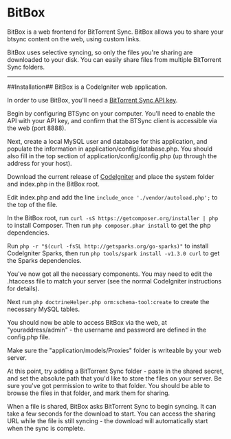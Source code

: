 BitBox
======

BitBox is a web frontend for BitTorrent Sync.  BitBox allows you to share your btsync content on the web, using custom links.  

BitBox uses selective syncing, so only the files you're sharing are downloaded to your disk.  You can easily share files from multiple BitTorrent Sync folders.

-----
##Installation##
BitBox is a CodeIgniter web application.

In order to use BitBox, you'll need a [BitTorrent Sync API key](http://www.bittorrent.com/sync/developers).  

Begin by configuring BTSync on your computer.  You'll need to enable the API with your API key, and confirm that the BTSync client is accessible via the web (port 8888).

Next, create a local MySQL user and database for this application, and populate the information in application/config/database.php.  You should also fill in the top section of application/config/config.php (up through the address for your host).

Download the current release of [CodeIgniter](http://codeigniter.com) and place the system folder and index.php in the BitBox root.

Edit index.php and add the line `include_once './vendor/autoload.php';` to the top of the file.

In the BitBox root, run 
`curl -sS https://getcomposer.org/installer | php`
to install Composer.  Then run `php composer.phar install` to get the php dependencies.

Run `php -r "$(curl -fsSL http://getsparks.org/go-sparks)"` to install CodeIgniter Sparks, then run `php tools/spark install -v1.3.0 curl` to get the Sparks dependencies.

You've now got all the necessary components.  You may need to edit the .htaccess file to match your server (see the normal CodeIgniter instructions for details).

Next run `php doctrineHelper.php orm:schema-tool:create` to create the necessary MySQL tables.

You should now be able to access BitBox via the web, at "youraddress/admin" - the username and password are defined in the config.php file.

Make sure the "application/models/Proxies" folder is writeable by your web server.  

At this point, try adding a BitTorrent Sync folder - paste in the shared secret, and set the absolute path that you'd like to store the files on your server.  Be sure you've got permission to write to that folder.  You should be able to browse the files in that folder, and mark them for sharing.

When a file is shared, BitBox asks BitTorrent Sync to begin syncing.  It can take a few seconds for the download to start.  You can access the sharing URL while the file is still syncing - the download will automatically start when the sync is complete.